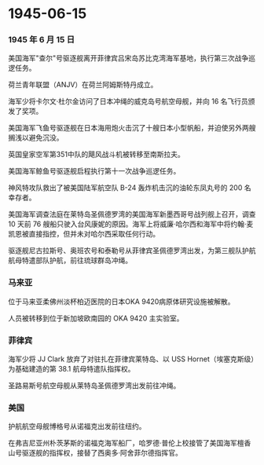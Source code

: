 # 1945-06-15

### 1945 年 6 月 15 日

美国海军"查尔"号驱逐舰离开菲律宾吕宋岛苏比克湾海军基地，执行第三次战争巡逻任务。

荷兰青年联盟（ANJV）在荷兰阿姆斯特丹成立。

海军少将卡尔文·杜尔金访问了日本冲绳的威克岛号航空母舰，并向 16
名飞行员颁发了奖项。

美国海军飞鱼号驱逐舰在日本海用炮火击沉了十艘日本小型帆船，并迫使另外两艘搁浅以避免沉没。

英国皇家空军第351中队的飓风战斗机被转移至南斯拉夫。

美国海军鲸鱼号驱逐舰启程执行第十一次战争巡逻任务。

神风特攻队救出了被美国陆军航空队 B-24 轰炸机击沉的油轮东凤丸号的 200
名幸存者。

美国海军调查法庭在莱特岛圣佩德罗湾的美国海军新墨西哥号战列舰上召开，调查
10 天前 76
艘船只驶入台风康妮的原因。海军上将威廉·哈尔西和海军中将约翰·麦凯恩被直接指控，但并未对哈尔西采取任何行动。

驱逐舰尼古拉斯号、奥班农号和泰勒号从菲律宾圣佩德罗湾出发，为第三舰队护航航母特遣部队护航，前往琉球群岛冲绳。

### 马来亚

位于马来亚柔佛州淡杯柏迈医院的日本OKA 9420病原体研究设施被解散。

人员被转移到位于新加坡欧南园的 OKA 9420 主实验室。

### 菲律宾

海军少将 JJ Clark 放弃了对驻扎在菲律宾莱特岛、以 USS
Hornet（埃塞克斯级）为基础建造的第 38.1 航母特遣队指挥权。

圣路易斯号航空母舰从莱特岛圣佩德罗湾出发前往冲绳。

### 美国

护航航空母舰博格号从诺福克出发前往纽约。

在弗吉尼亚州朴茨茅斯的诺福克海军船厂，哈罗德·普伦上校接管了美国海军檀香山号驱逐舰的指挥权，接替了西奥多·阿舍菲尔德指挥官。